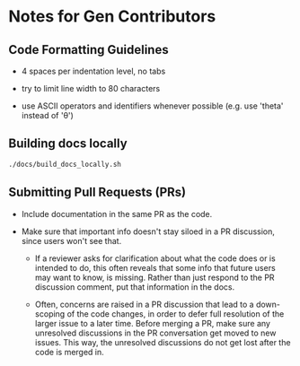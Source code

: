 # Notes for Gen Contributors

## Code Formatting Guidelines

- 4 spaces per indentation level, no tabs

- try to limit line width to 80 characters

- use ASCII operators and identifiers whenever possible (e.g. use 'theta' instead of 'θ')

## Building docs locally

```sh
./docs/build_docs_locally.sh
```
## Submitting Pull Requests (PRs)

- Include documentation in the same PR as the code.

- Make sure that important info doesn't stay siloed in a PR discussion, since
  users won't see that.

  + If a reviewer asks for clarification about what the code does or is
    intended to do, this often reveals that some info that future users may
    want to know, is missing.  Rather than just respond to the PR discussion
    comment, put that information in the docs.

  + Often, concerns are raised in a PR discussion that lead to a down-scoping
    of the code changes, in order to defer full resolution of the larger issue
    to a later time.  Before merging a PR, make sure any unresolved discussions
    in the PR conversation get moved to new issues.  This way, the unresolved
    discussions do not get lost after the code is merged in.

